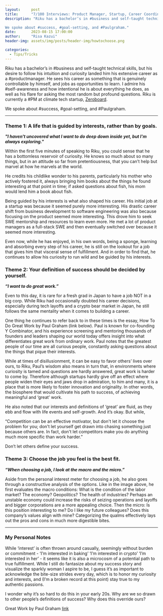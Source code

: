 ```yaml
---
layout:     post
title:      "7/100 Interviews: Product Manager, Startup, Career Coordinate Plane"
description: "Riku has a bachelor’s in #business and self-taught technical skills, but his desire to follow his intuition and curiosity landed him his extensive career as a #productmanager. He sees his career as something that is genuinely controllable by himself, and jobs as opportunities to learn. I admire his #self-awareness and how intentional he is about everything he does, as well as his flare for asking the most random but profound questions. Riku is currently a #PM at climate tech startup, Zeroboard. 

We spoke about #success, #goal-setting, and #Paulgraham."
date:       2023-08-15 17:00:00
author:     "Risa Kazui"
header-img: assets/img/posts/header-img/howtochoose.png

categories:
  - Tips/Tricks
---
```


Riku has a bachelor’s in #business and self-taught technical skills, but his desire to follow his intuition and curiosity landed him his extensive career as a #productmanager. He sees his career as something that is genuinely controllable by himself, and jobs as opportunities to learn. I admire his #self-awareness and how intentional he is about everything he does, as well as his flare for asking the most random but profound questions. Riku is currently a #PM at climate tech startup, [Zeroboard](https://zeroboard.jp/). 

We spoke about #success, #goal-setting, and #Paulgraham.

<hr>

### Theme 1: A life that is guided by interests, rather than by goals.

***"I haven't uncovered what I want to do deep down inside yet, but I'm always exploring."***

Within the first five minutes of speaking to Riku, you could sense that he has a bottomless reservoir of curiosity. He knows so much about so many things, but in an attitude so far from pretentiousness, that you can’t help but marvel at how he marvels at the world.

He credits his childlike wonder to his parents, particularly his mother who actively fostered it, always bringing him books about the things he found interesting at that point in time; if asked questions about fish, his mom would lend him a book about fish.

Being guided by his interests is what also shaped his career. His initial job at a startup was because it seemed purely more interesting. His drastic career shift from business development to software engineering was also because focusing on the product seemed more interesting. This drove him to seek SWE mentorship and resources to learn even more. He met a lot of product managers as a full-stack SWE and then eventually switched over because it seemed more interesting. 

Even now, while he has enjoyed, in his own words, being a sponge, learning and absorbing every step of his career, he is still on the lookout for a job that gives him that visceral sense of fulfillment. And in order to find that, he continues to allow his curiosity to run wild and be guided by his interests. 


### Theme 2: Your definition of success should be decided by yourself.

***“I want to do great work.”***

Even to this day, it is rare for a fresh grad in Japan to have a job NOT in a big corp. While Riku had occasionally doubted his career decisions, especially during tech layoffs and a crypto bear market in Japan, he still follows the same mentality when it comes to building a career. 

One thing he continues to refer back to in these times is the essay, How To Do Great Work by Paul Graham (link below). Paul is known for co-founding Y Combinator, and his experience screening and mentoring thousands of founders and leaders shaping our world today offers insight into what differentiates great work from ordinary work. Paul notes that the greatest people of our time are all curious people, constantly asking questions about the things that pique their interests. 

While at times of disillusionment, it can be easy to favor others’ lives over ours, to Riku, Paul’s wisdom also means in turn that, in environments where curiosity is tamed and questions are hardly answered, great work is harder to come by. 
Therefore although startups hardly give off an effect where people widen their eyes and jaws drop in admiration, to him and many, it is a place that is more likely to foster innovation and originality. In other words, the biosphere that would cultivate his path to success, of achieving meaningful and ‘great’ work. 

He also noted that our interests and definitions of ‘great’ are fluid, as they ebb and flow with life events and self-growth. And it’s okay. But while,

“Competition can be an effective motivator, but don't let it choose the problem for you; don't let yourself get drawn into chasing something just because others are. In fact, don't let competitors make you do anything much more specific than work harder.”

Don’t let others define your success. 

### Theme 3: Choose the job you feel is the best fit. 

***“When choosing a job, I look at the macro and the micro.”***

Aside from the personal interest meter for choosing a job, he also goes through a constructive analysis of the options. Like in the image above, he first evaluates the macro conditions: What is the condition of the labor market? The economy? Geopolitics? The health of industries? Perhaps an unstable economy could increase the risks of seizing operations and layoffs and bigger corporations are a more appealing choice. Then the micro: Is this position interesting to me? Do I like my future colleagues? Does this company’s values align with mine?
Categorizing the qualms effectively lays out the pros and cons in much more digestible bites. 

<hr>

### My Personal Notes
While ‘interest’ is often thrown around casually, seemingly without burden or commitment - ‘I’m interested in baking’ ‘I’m interested in crypto’ ‘I’m interested in her’ - it seems like it is also a microcosm of a potential path to true fulfillment. 
While I still do fantasize about my success story and visualize the sparkly woman I aspire to be, I guess it’s as important to acknowledge the bite-size strides every day, which is to honor my curiosity and interests, and (I’m a broken record at this point) stay true to my authentic passions. 

I wonder why it’s so hard to do this in your early 20s. Why are we so drawn to other people’s definitions of success? Why does this override ours?

Great Work by Paul Graham <a href="http://www.paulgraham.com/greatwork.html">link</a>
